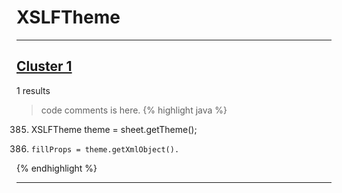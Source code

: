 # XSLFTheme

***

## [Cluster 1](./1)
1 results
> code comments is here.
{% highlight java %}
385. XSLFTheme theme = sheet.getTheme();
388.     fillProps = theme.getXmlObject().
{% endhighlight %}

***

